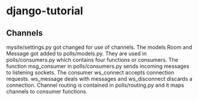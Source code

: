 # django-tutorial

## Channels

mysite/settings.py got changed for use of channels.
The models Room and Message got added to polls/models.py.
They are used in polls/consumers.py which contains four functions or consumers.
The function msg_consumer in polls/consumers.py sends incoming messages to listening sockets.
The consumer ws_connect accepts connection requests.
ws_message deals with messages and ws_disconnect discards a connection.
Channel routing is contained in polls/routing.py and it maps channels to consumer functions.
